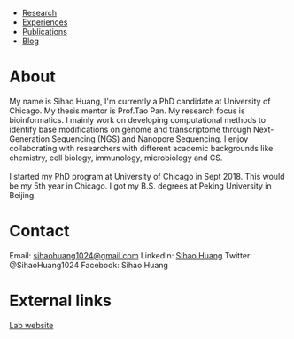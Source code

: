 
* [Research](https://sihaohuanguc.github.io/research)
* [Experiences](https://sihaohuanguc.github.io/experiences)
* [Publications](https://sihaohuanguc.github.io/publications)
* [Blog](https://sihaohuanguc.github.io/blog)


# About
<!-- ![](/docs/assets/images/r.jpg) -->
My name is Sihao Huang, I'm currently a PhD candidate at University of Chicago. My thesis mentor is Prof.Tao Pan. My research focus is bioinformatics. I mainly work on developing computational methods to identify base modifications on genome and transcriptome through Next-Generation Sequencing (NGS) and Nanopore Sequencing. I enjoy collaborating with researchers with different academic backgrounds like chemistry, cell biology, immunology, microbiology and CS.
<br/>
<br/>
I started my PhD program at University of Chicago in Sept 2018. This would be my 5th year in Chicago. I got my B.S. degrees at Peking University in Beijing.

# Contact
Email: sihaohuang1024@gmail.com
LinkedIn: [Sihao Huang](https://www.linkedin.com/in/sihao-huang-1aa545160/)
Twitter: @SihaoHuang1024
Facebook: Sihao Huang

# External links
[Lab website](https://openwetware.org/wiki/Pan_Lab)